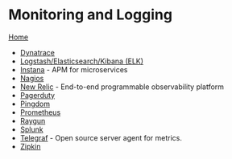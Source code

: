 # Monitoring and Logging

[Home](../README.md)

* [Dynatrace](http://www.dynatrace.com/en/)
* [Logstash/Elasticsearch/Kibana (ELK)](https://www.elastic.co/)
* [Instana](https://www.instana.com/) - APM for microservices
* [Nagios](https://www.nagios.org/)
* [New Relic](https://newrelic.com/) - End-to-end programmable observability platform
* [Pagerduty](https://www.pagerduty.com/)
* [Pingdom](https://www.pingdom.com/)
* [Prometheus](https://prometheus.io/)
* [Raygun](https://raygun.com/)
* [Splunk](http://www.splunk.com/)
* [Telegraf](https://www.influxdata.com/time-series-platform/telegraf/) - Open source server agent for metrics.
* [Zipkin](https://zipkin.io/)